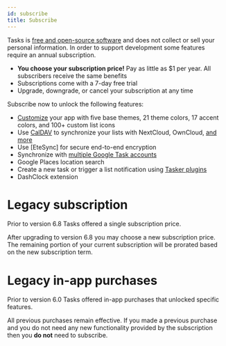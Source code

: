 ```yaml
---
id: subscribe
title: Subscribe
---
```


Tasks is [free and open-source
software](https://en.wikipedia.org/wiki/Free_and_open-source_software) and does
not collect or sell your personal information. In order to support development
some features require an annual subscription.

* **You choose your subscription price!** Pay as little as $1 per year. All
  subscribers receive the same benefits
* Subscriptions come with a 7-day free trial
* Upgrade, downgrade, or cancel your subscription at any time

Subscribe now to unlock the following features:

* [Customize](themes.md) your app with five base themes, 21 theme colors, 17
  accent colors, and 100+ custom list icons
* Use [CalDAV](caldav_intro.md) to synchronize your lists with NextCloud,
  OwnCloud, [and more](caldav_create_account.md)
* Use [EteSync] for secure end-to-end encryption
* Synchronize with [multiple Google Task accounts](google_tasks_setup.md)
* Google Places location search
* Create a new task or trigger a list notification using [Tasker
  plugins](tasker.md)
* DashClock extension

# Legacy subscription

Prior to version 6.8 Tasks offered a single subscription price.

After upgrading to version 6.8 you may choose a new subscription price. The remaining portion of your current subscription will be prorated based on the new subscription term.

# Legacy in-app purchases

Prior to version 6.0 Tasks offered in-app purchases that unlocked specific features.

All previous purchases remain effective. If you made a previous purchase and you do not need any new functionality provided by the subscription then you **do not** need to subscribe.
